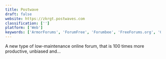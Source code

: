 ```yaml
---
title: Postwave
draft: false 
website: https://zkrgt.postwaves.com
classification: ['']
platform: ['Web']
keywords: ['ArmorForums', 'ForumFree', 'Forumbee', 'FreeForums.org', 'Giganews', 'Lefora Free Forum', 'Meetup', 'MyBB', 'Proboards', 'QuickTopic', 'Simple Machines Forum', 'Telescope', 'TinyBB', 'Usenet.net', 'Vanilla', 'XenForo', 'Yuku']
---
```

A new type of low-maintenance online forum, that is 100 times more productive, unbiased and...